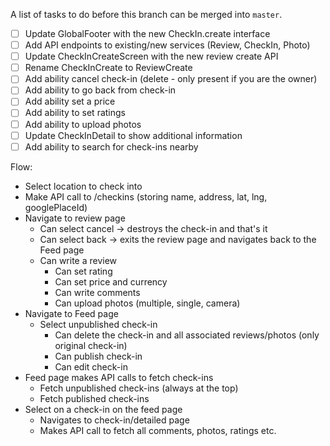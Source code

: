 A list of tasks to do before this branch can be merged into `master`.

- [ ] Update GlobalFooter with the new CheckIn.create interface
- [ ] Add API endpoints to existing/new services (Review, CheckIn, Photo)
- [ ] Update CheckInCreateScreen with the new review create API
- [ ] Rename CheckInCreate to ReviewCreate
- [ ] Add ability cancel check-in (delete - only present if you are the owner)
- [ ] Add ability to go back from check-in
- [ ] Add ability set a price
- [ ] Add ability to set ratings
- [ ] Add ability to upload photos
- [ ] Update CheckInDetail to show additional information
- [ ] Add ability to search for check-ins nearby

Flow:

- Select location to check into
- Make API call to /checkins (storing name, address, lat, lng, googlePlaceId)
- Navigate to review page
  - Can select cancel -> destroys the check-in and that's it
  - Can select back -> exits the review page and navigates back to the Feed page
  - Can write a review
    - Can set rating
    - Can set price and currency
    - Can write comments
    - Can upload photos (multiple, single, camera)
- Navigate to Feed page
  - Select unpublished check-in
    - Can delete the check-in and all associated reviews/photos (only original check-in)
    - Can publish check-in
    - Can edit check-in
- Feed page makes API calls to fetch check-ins
  - Fetch unpublished check-ins (always at the top)
  - Fetch published check-ins
- Select on a check-in on the feed page
  - Navigates to check-in/detailed page
  - Makes API call to fetch all comments, photos, ratings etc.
